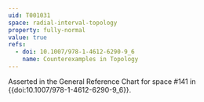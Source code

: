 ```yaml
---
uid: T001031
space: radial-interval-topology
property: fully-normal
value: true
refs:
  - doi: 10.1007/978-1-4612-6290-9_6
    name: Counterexamples in Topology
---
```

Asserted in the General Reference Chart for space #141 in
{{doi:10.1007/978-1-4612-6290-9_6}}.
